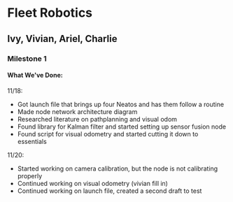 # Fleet Robotics
## Ivy, Vivian, Ariel, Charlie

### Milestone 1


#### What We've Done:

11/18:

- Got launch file that brings up four Neatos and has them follow a routine
- Made node network architecture diagram
- Researched literature on pathplanning and visual odom
- Found library for Kalman filter and started setting up sensor fusion node
- Found script for visual odometry and started cutting it down to essentials

11/20:

- Started working on camera calibration, but the node is not calibrating properly
- Continued working on visual odometry (vivian fill in)
- Continued working on launch file, created a second draft to test
